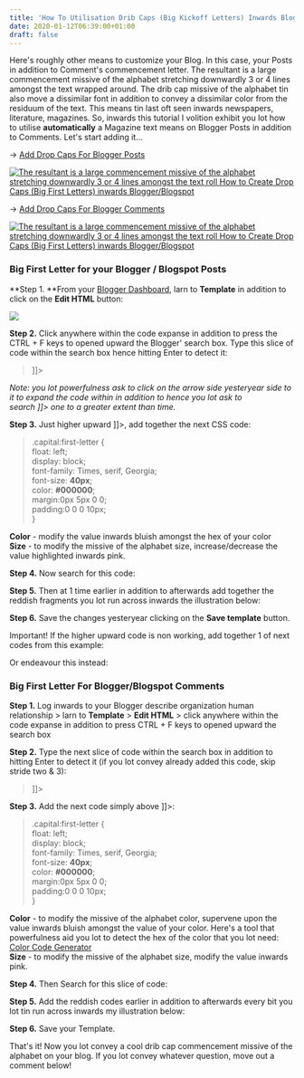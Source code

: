 ```yaml
---
title: 'How To Utilisation Drib Caps (Big Kickoff Letters) Inwards Blogger/Blogspot'
date: 2020-01-12T06:39:00+01:00
draft: false
---
```


Here's roughly other means to customize your Blog. In this case, your Posts in addition to Comment's commencement letter. The resultant is a large commencement missive of the alphabet stretching downwardly 3 or 4 lines amongst the text wrapped around. The drib cap missive of the alphabet tin also move a dissimilar font in addition to convey a dissimilar color from the residuum of the text. This means tin last oft seen inwards newspapers, literature, magazines. So, inwards this tutorial I volition exhibit you lot how to utilise **automatically** a Magazine text means on Blogger Posts in addition to Comments. Let's start adding it...  
  
\-> [Add Drop Caps For Blogger Posts](#posts)  
  

[![ The resultant is a large commencement missive of the alphabet stretching downwardly 3 or 4 lines amongst the text roll How to Create Drop Caps (Big First Letters) inwards Blogger/Blogspot](http://3.bp.blogspot.com/-3AHl2BghY18/T8zNUDNp6tI/AAAAAAAACSA/iNgrf-FwRIQ/s400/Drop+Cap+Large+First+Letter+On+Your+Blogger+Blogspot+Blog.png "How to Create Drop Caps (Big First Letters) inwards Blogger/Blogspot")](http://3.bp.blogspot.com/-3AHl2BghY18/T8zNUDNp6tI/AAAAAAAACSA/iNgrf-FwRIQ/s1600/Drop+Cap+Large+First+Letter+On+Your+Blogger+Blogspot+Blog.png)

  
\-> [Add Drop Caps For Blogger Comments](#comments)  
  

[![ The resultant is a large commencement missive of the alphabet stretching downwardly 3 or 4 lines amongst the text roll How to Create Drop Caps (Big First Letters) inwards Blogger/Blogspot](http://4.bp.blogspot.com/-dGFvb1RWA70/T8zPXbQgXhI/AAAAAAAACSI/XHdAqUhHkcM/s320/how+to+add+first+letter+capitalized+to+blogger+comments.png "How to Create Drop Caps (Big First Letters) inwards Blogger/Blogspot")](http://4.bp.blogspot.com/-dGFvb1RWA70/T8zPXbQgXhI/AAAAAAAACSI/XHdAqUhHkcM/s1600/how+to+add+first+letter+capitalized+to+blogger+comments.png)

  

### **Big First Letter for your Blogger / Blogspot Posts**

  
**Step 1. **From your [Blogger Dashboard](http://blogger.com/), larn to **Template** in addition to click on the **Edit HTML** button:  
  

[![](http://3.bp.blogspot.com/-rP7Xdxqm5W0/UaJpKUUs7pI/AAAAAAAADfc/NP9sNObx2l4/s1600/blogger_blogspot_template_edit_html_tutorial.png)](http://3.bp.blogspot.com/-rP7Xdxqm5W0/UaJpKUUs7pI/AAAAAAAADfc/NP9sNObx2l4/s1600/blogger_blogspot_template_edit_html_tutorial.png)

  
**Step 2.** Click anywhere within the code expanse in addition to press the CTRL + F keys to opened upward the Blogger' search box. Type this slice of code within the search box hence hitting Enter to detect it:  

> \]\]>

_Note: you lot powerfulness ask to click on the arrow side yesteryear side to it to expand the code within in addition to hence you lot ask to search \]\]> one to a greater extent than time._  
  
**Step 3.** Just higher upward \]\]>, add together the next CSS code:  

> .capital:first-letter {  
> float: left;  
> display: block;  
> font-family: Times, serif, Georgia;  
> font-size: **40px**;  
> color: **#000000**;  
> margin:0px 5px 0 0;  
> padding:0 0 0 10px;  
> }

**Color** - modify the value inwards bluish amongst the hex of your color  
**Size** - to modify the missive of the alphabet size, increase/decrease the value highlighted inwards pink.  
  
**Step 4.** Now search for this code:  

**Step 5.** Then at 1 time earlier in addition to afterwards add together the reddish fragments you lot run across inwards the illustration below:  

**Step 6.** Save the changes yesteryear clicking on the **Save template** button.  
  
Important! If the higher upward code is non working, add together 1 of next codes from this example:  

Or endeavour this instead:  

  

### **Big First Letter For Blogger/Blogspot Comments**

**Step 1.** Log inwards to your Blogger describe organization human relationship > larn to **Template** > **Edit HTML** > click anywhere within the code expanse in addition to press CTRL + F keys to opened upward the search box  
  
**Step 2.** Type the next slice of code within the search box in addition to hitting Enter to detect it (if you lot convey already added this code, skip stride two & 3):  

> \]\]>

**Step 3.** Add the next code simply above \]\]>:  

> .capital:first-letter {  
> float: left;  
> display: block;  
> font-family: Times, serif, Georgia;  
> font-size: **40px**;  
> color: **#000000**;  
> margin:0px 5px 0 0;  
> padding:0 0 0 10px;  
> }

**Color** - to modify the missive of the alphabet color, supervene upon the value inwards bluish amongst the value of your color. Here's a tool that powerfulness aid you lot to detect the hex of the color that you lot need: [Color Code Generator](https://rdbrry.blogspot.com//search?q=color-code-generator)  
**Size** \- to modify the missive of the alphabet size, modify the value inwards pink.  
  
**Step 4.** Then Search for this slice of code:  

**Step 5.** Add the reddish codes earlier in addition to afterwards every bit you lot tin run across inwards my illustration below:  

**Step 6.** Save your Template.  
  
That's it! Now you lot convey a cool drib cap commencement missive of the alphabet on your blog. If you lot convey whatever question, move out a comment below!